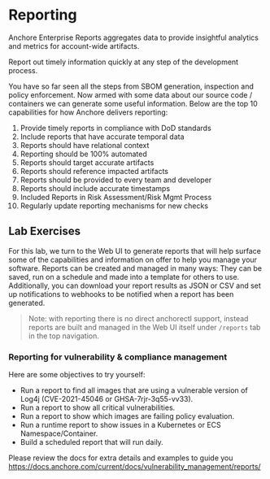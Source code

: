 # Reporting

Anchore Enterprise Reports aggregates data to provide insightful analytics and metrics for account-wide artifacts.

Report out timely information quickly at any step of the development process.

You have so far seen all the steps from SBOM generation, inspection and policy enforcement.
Now armed with some data about our source code / containers we can generate some useful information.
Below are the top 10 capabilities for how Anchore delivers reporting:

1. Provide timely reports in compliance with DoD standards
2. Include reports that have accurate temporal data
3. Reports should have relational context
4. Reporting should be 100% automated
5. Reports should target accurate artifacts
6. Reports should reference impacted artifacts
7. Reports should be provided to every team and developer
8. Reports should include accurate timestamps
9. Included Reports in Risk Assessment/Risk Mgmt Process
10. Regularly update reporting mechanisms for new checks

## Lab Exercises

For this lab, we turn to the Web UI to generate reports that will help surface some of the capabilities and information on offer to help you manage your software. 
Reports can be created and managed in many ways: They can be saved, run on a schedule and made into a template for others to use. 
Additionally, you can download your report results as JSON or CSV and set up notifications to webhooks to be notified when a report has been generated.

> Note: with reporting there is no direct anchorectl support, instead reports are built and managed in the Web UI itself under `/reports` tab in the top navigation.

### Reporting for vulnerability & compliance management

Here are some objectives to try yourself:

- Run a report to find all images that are using a vulnerable version of Log4j (CVE-2021-45046 or GHSA-7rjr-3q55-vv33).
- Run a report to show all critical vulnerabilities.
- Run a report to show which images are failing policy evaluation.
- Run a runtime report to show issues in a Kubernetes or ECS Namespace/Container.
- Build a scheduled report that will run daily.

Please review the docs for extra details and examples to guide you https://docs.anchore.com/current/docs/vulnerability_management/reports/
